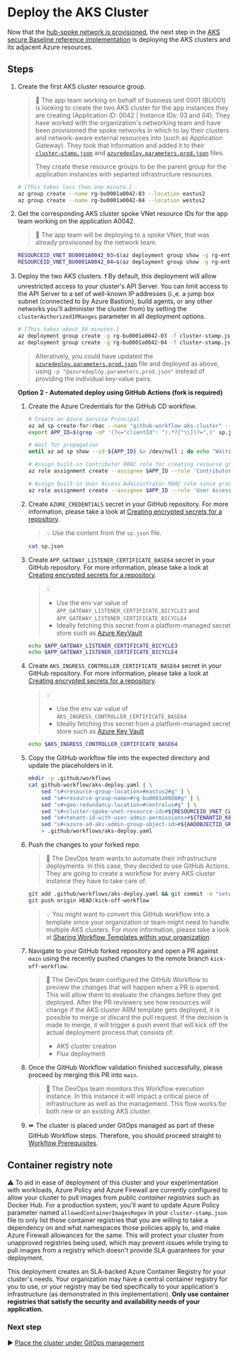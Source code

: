 # Deploy the AKS Cluster

Now that the [hub-spoke network is provisioned](./04-networking.md), the next step in the [AKS secure Baseline reference implementation](./) is deploying the AKS clusters and its adjacent Azure resources.

## Steps

1. Create the first AKS cluster resource group.

   > :book: The app team working on behalf of business unit 0001 (BU001) is looking to create the two AKS cluster for the app instances they are creating (Application ID: 0042 | Instance IDs: 03 and 04). They have worked with the organization's networking team and have been provisioned the spoke networks in which to lay their clusters and network-aware external resources into (such as Application Gateway). They took that information and added it to their [`cluster-stamp.json`](./cluster-stamp.json) and [`azuredeploy.parameters.prod.json`](./azuredeploy.parameters.prod.json) files.
   >
   > They create these resource groups to be the parent group for the application instances with separted infrastructure resources.

   ```bash
   # [This takes less than one minute.]
   az group create --name rg-bu0001a0042-03 --location eastus2
   az group create --name rg-bu0001a0042-04 --location westus2
   ```

1. Get the corresponding AKS cluster spoke VNet resource IDs for the app team working on the application A0042.

   > :book: The app team will be deploying to a spoke VNet, that was already provisioned by the network team.

   ```bash
   RESOURCEID_VNET_BU0001A0042_03=$(az deployment group show -g rg-enterprise-networking-spokes -n spoke-BU0001A0042-03 --query properties.outputs.clusterVnetResourceId.value -o tsv)
   RESOURCEID_VNET_BU0001A0042_04=$(az deployment group show -g rg-enterprise-networking-spokes -n spoke-BU0001A0042-04 --query properties.outputs.clusterVnetResourceId.value -o tsv)
   ```

1. Deploy the two AKS clusters.
   :exclamation: By default, this deployment will allow unrestricted access to your cluster's API Server. You can limit access to the API Server to a set of well-known IP addresses (i.,e. a jump box subnet (connected to by Azure Bastion), build agents, or any other networks you'll administer the cluster from) by setting the `clusterAuthorizedIPRanges` parameter in all deployment options.

   ```bash
   # [This takes about 30 minutes.]
   az deployment group create -g rg-bu0001a0042-03 -f cluster-stamp.json -p location=eastus2 targetVnetResourceId=$RESOURCEID_VNET_BU0001A0042_03 clusterAdminAadGroupObjectId=${AADOBJECTID_GROUP_CLUSTERADMIN} k8sControlPlaneAuthorizationTenantId=${TENANTID_K8SRBAC} appGatewayListenerCertificate=${APP_GATEWAY_LISTENER_CERTIFICATE_BICYCLE3} aksIngressControllerCertificate=${AKS_INGRESS_CONTROLLER_CERTIFICATE_BASE64} appInstanceId="03" clusterInternalLoadBalancerIpAddress="10.243.4.4" subdomainName=${CLUSTER_SUBDOMAIN_03}
   az deployment group create -g rg-bu0001a0042-04 -f cluster-stamp.json -p location=westus2 targetVnetResourceId=$RESOURCEID_VNET_BU0001A0042_04 clusterAdminAadGroupObjectId=${AADOBJECTID_GROUP_CLUSTERADMIN} k8sControlPlaneAuthorizationTenantId=${TENANTID_K8SRBAC} appGatewayListenerCertificate=${APP_GATEWAY_LISTENER_CERTIFICATE_BICYCLE4} aksIngressControllerCertificate=${AKS_INGRESS_CONTROLLER_CERTIFICATE_BASE64} appInstanceId="04" clusterInternalLoadBalancerIpAddress="10.244.4.4" subdomainName=${CLUSTER_SUBDOMAIN_04}
   ```

   > Alteratively, you could have updated the [`azuredeploy.parameters.prod.json`](./azuredeploy.parameters.prod.json) file and deployed as above, using `-p "@azuredeploy.parameters.prod.json"` instead of providing the individual key-value pairs.

   **Option 2 - Automated deploy using GitHub Actions (fork is required)**

   1. Create the Azure Credentials for the GitHub CD workflow.

      ```bash
      # Create an Azure Service Principal
      az ad sp create-for-rbac --name "github-workflow-aks-cluster" --sdk-auth --skip-assignment > sp.json
      export APP_ID=$(grep -oP '(?<="clientId": ").*?[^\\](?=",)' sp.json)

      # Wait for propagation
      until az ad sp show --id ${APP_ID} &> /dev/null ; do echo "Waiting for Azure AD propagation" && sleep 5; done

      # Assign built-in Contributor RBAC role for creating resource groups and performing deployments at subscription level
      az role assignment create --assignee $APP_ID --role 'Contributor'

      # Assign built-in User Access Administrator RBAC role since granting RBAC access to other resources during the cluster creation will be required at subscription level (e.g. AKS-managed Internal Load Balancer, ACR, Managed Identities, etc.)
      az role assignment create --assignee $APP_ID --role 'User Access Administrator'
      ```

   1. Create `AZURE_CREDENTIALS` secret in your GitHub repository. For more
      information, please take a look at [Creating encrypted secrets for a repository](https://docs.github.com/actions/configuring-and-managing-workflows/creating-and-storing-encrypted-secrets#creating-encrypted-secrets-for-a-repository).

      > :bulb: Use the content from the `sp.json` file.

      ```bash
      cat sp.json
      ```

   1. Create `APP_GATEWAY_LISTENER_CERTIFICATE_BASE64` secret in your GitHub repository. For more
      information, please take a look at [Creating encrypted secrets for a repository](https://docs.github.com/actions/configuring-and-managing-workflows/creating-and-storing-encrypted-secrets#creating-encrypted-secrets-for-a-repository).

      > :bulb:
      >
      > - Use the env var value of `APP_GATEWAY_LISTENER_CERTIFICATE_BICYCLE3` and `APP_GATEWAY_LISTENER_CERTIFICATE_BICYCLE4`
      > - Ideally fetching this secret from a platform-managed secret store such as [Azure KeyVault](https://github.com/marketplace/actions/azure-key-vault-get-secrets)

      ```bash
      echo $APP_GATEWAY_LISTENER_CERTIFICATE_BICYCLE3
      echo $APP_GATEWAY_LISTENER_CERTIFICATE_BICYCLE4
      ```

   1. Create `AKS_INGRESS_CONTROLLER_CERTIFICATE_BASE64` secret in your GitHub repository. For more information, please take a look at [Creating encrypted secrets for a repository](https://docs.github.com/actions/configuring-and-managing-workflows/creating-and-storing-encrypted-secrets#creating-encrypted-secrets-for-a-repository).

      > :bulb:
      >
      > - Use the env var value of `AKS_INGRESS_CONTROLLER_CERTIFICATE_BASE64`
      > - Ideally fetching this secret from a platform-managed secret store such as [Azure Key Vault](https://github.com/marketplace/actions/azure-key-vault-get-secrets)

      ```bash
      echo $AKS_INGRESS_CONTROLLER_CERTIFICATE_BASE64
      ```

   1. Copy the GitHub workflow file into the expected directory and update the placeholders in it.

      ```bash
      mkdir -p .github/workflows
      cat github-workflow/aks-deploy.yaml | \
          sed "s#<resource-group-location>#eastus2#g" | \
          sed "s#<resource-group-name>#rg-bu0001a0008#g" | \
          sed "s#<geo-redundancy-location>#centralus#g" | \
          sed "s#<cluster-spoke-vnet-resource-id>#${RESOURCEID_VNET_CLUSTERSPOKE}#g" | \
          sed "s#<tenant-id-with-user-admin-permissions>#${TENANTID_K8SRBAC}#g" | \
          sed "s#<azure-ad-aks-admin-group-object-id>#${AADOBJECTID_GROUP_CLUSTERADMIN}#g" \
          > .github/workflows/aks-deploy.yaml
      ```

   1. Push the changes to your forked repo.

      > :book: The DevOps team wants to automate their infrastructure deployments. In this case, they decided to use GitHub Actions. They are going to create a workflow for every AKS cluster instance they have to take care of.

      ```bash
      git add .github/workflows/aks-deploy.yaml && git commit -m "setup GitHub CD workflow"
      git push origin HEAD:kick-off-workflow
      ```

      > :bulb: You might want to convert this GitHub workflow into a template since your organization or team might need to handle multiple AKS clusters. For more information, please take a look at [Sharing Workflow Templates within your organization](https://docs.github.com/actions/configuring-and-managing-workflows/sharing-workflow-templates-within-your-organization).

   1. Navigate to your GitHub forked repository and open a PR against `main` using the recently pushed changes to the remote branch `kick-off-workflow`.

      > :book: The DevOps team configured the GitHub Workflow to preview the changes that will happen when a PR is opened. This will allow them to evaluate the changes before they get deployed. After the PR reviewers see how resources will change if the AKS cluster ARM template gets deployed, it is possible to merge or discard the pull request. If the decision is made to merge, it will trigger a push event that will kick off the actual deployment process that consists of:
      >
      > - AKS cluster creation
      > - Flux deployment

   1. Once the GitHub Workflow validation finished successfully, please proceed by merging this PR into `main`.

      > :book: The DevOps team monitors this Workflow execution instance. In this instance it will impact a critical piece of infrastructure as well as the management. This flow works for both new or an existing AKS cluster.

   1. :fast_forward: The cluster is placed under GitOps managed as part of these GitHub Workflow steps. Therefore, you should proceed straight to [Workflow Prerequisites](./07-workload-prerequisites.md).

## Container registry note

:warning: To aid in ease of deployment of this cluster and your experimentation with workloads, Azure Policy and Azure Firewall are currently configured to allow your cluster to pull images from _public container registries_ such as Docker Hub. For a production system, you'll want to update Azure Policy parameter named `allowedContainerImagesRegex` in your `cluster-stamp.json` file to only list those container registries that you are willing to take a dependency on and what namespaces those policies apply to, and make Azure Firewall allowances for the same. This will protect your cluster from unapproved registries being used, which may prevent issues while trying to pull images from a registry which doesn't provide SLA guarantees for your deployment.

This deployment creates an SLA-backed Azure Container Registry for your cluster's needs. Your organization may have a central container registry for you to use, or your registry may be tied specifically to your application's infrastructure (as demonstrated in this implementation). **Only use container registries that satisfy the security and availability needs of your application.**

### Next step

:arrow_forward: [Place the cluster under GitOps management](./06-gitops.md)
